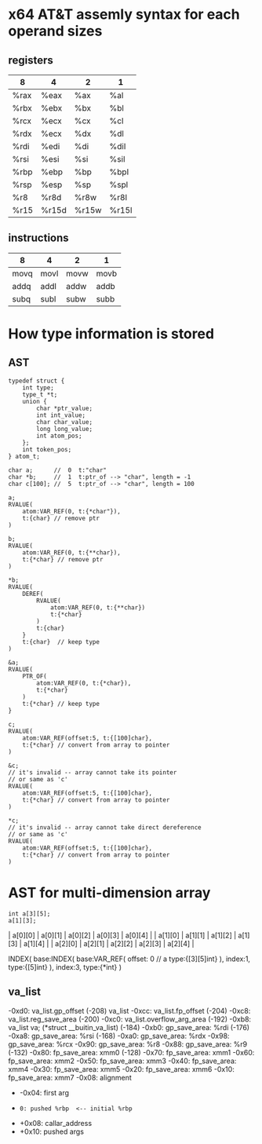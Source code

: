 # x64 AT&T assemly syntax for each operand sizes

## registers

|8|4|2|1|
|-|-|-|-|
|%rax|%eax|%ax|%al|
|%rbx|%ebx|%bx|%bl|
|%rcx|%ecx|%cx|%cl|
|%rdx|%ecx|%dx|%dl|
|%rdi|%edi|%di|%dil|
|%rsi|%esi|%si|%sil|
|%rbp|%ebp|%bp|%bpl|
|%rsp|%esp|%sp|%spl|
|%r8|%r8d|%r8w|%r8l|
|%r15|%r15d|%r15w|%r15l|

## instructions

|8|4|2|1|
|-|-|-|-|
|movq|movl|movw|movb|
|addq|addl|addw|addb|
|subq|subl|subw|subb|


# How type information is stored

## AST
```
typedef struct {
    int type;
    type_t *t;
    union {
        char *ptr_value;
        int int_value;
        char char_value;
        long long_value;
        int atom_pos;
    };
    int token_pos;
} atom_t;
```

```
char a;      //  0  t:"char"
char *b;     //  1  t:ptr_of --> "char", length = -1
char c[100]; //  5  t:ptr_of --> "char", length = 100

a;
RVALUE( 
    atom:VAR_REF(0, t:{*char"}),
    t:{char} // remove ptr
)

b;
RVALUE(
    atom:VAR_REF(0, t:{**char}),
    t:{*char} // remove ptr
)

*b;
RVALUE(
    DEREF( 
        RVALUE(
            atom:VAR_REF(0, t:{**char})
            t:{*char}
        )
        t:{char}
    }
    t:{char}  // keep type
)

&a; 
RVALUE(
    PTR_OF(
        atom:VAR_REF(0, t:{*char}),
        t:{*char}
    )
    t:{*char} // keep type
}

c;
RVALUE(
    atom:VAR_REF(offset:5, t:{[100]char}, 
    t:{*char} // convert from array to pointer
)

&c;
// it's invalid -- array cannot take its pointer
// or same as 'c'
RVALUE(
    atom:VAR_REF(offset:5, t:{[100]char}, 
    t:{*char} // convert from array to pointer
)

*c;
// it's invalid -- array cannot take direct dereference
// or same as 'c'
RVALUE(
    atom:VAR_REF(offset:5, t:{[100]char}, 
    t:{*char} // convert from array to pointer
)
```

# AST for multi-dimension array
```
int a[3][5];
a[1][3];
```
| a[0][0] | a[0][1] | a[0][2] | a[0][3] | a[0][4] |
| a[1][0] | a[1][1] | a[1][2] | a[1][3] | a[1][4] |
| a[2][0] | a[2][1] | a[2][2] | a[2][3] | a[2][4] |

INDEX(
    base:INDEX(
            base:VAR_REF(
                    offset: 0 // a
                    type:{[3][5]int}
                ),
            index:1,
            type:{[5]int}
        ),
    index:3,
    type:{*int}
)


## va_list

  -0xd0: va_list.gp_offset (-208) va_list
  -0xcc: va_list.fp_offset (-204)
  -0xc8: va_list.reg_save_area (-200)
  -0xc0: va_list.overflow_arg_area (-192)
  -0xb8: va_list va; (*struct __buitin_va_list) (-184)
  -0xb0: gp_save_area: %rdi (-176)
  -0xa8: gp_save_area: %rsi (-168)
  -0xa0: gp_save_area: %rdx
  -0x98: gp_save_area: %rcx 
  -0x90: gp_save_area: %r8
  -0x88: gp_save_area: %r9 (-132)
  -0x80: fp_save_area: xmm0 (-128)
  -0x70: fp_save_area: xmm1
  -0x60: fp_save_area: xmm2
  -0x50: fp_save_area: xmm3
  -0x40: fp_save_area: xmm4
  -0x30: fp_save_area: xmm5
  -0x20: fp_save_area: xmm6
  -0x10: fp_save_area: xmm7
  -0x08: alignment
- -0x04: first arg 
-     0: pushed %rbp  <-- initial %rbp
- +0x08: callar_address
- +0x10: pushed args


